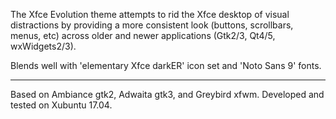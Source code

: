 The Xfce Evolution theme attempts to rid the Xfce desktop of visual distractions by providing a more consistent look (buttons, scrollbars, menus, etc) across older and newer applications (Gtk2/3, Qt4/5, wxWidgets2/3).

Blends well with 'elementary Xfce darkER' icon set and 'Noto Sans 9' fonts.

-------
Based on Ambiance gtk2, Adwaita gtk3, and Greybird xfwm.
Developed and tested on Xubuntu 17.04.

